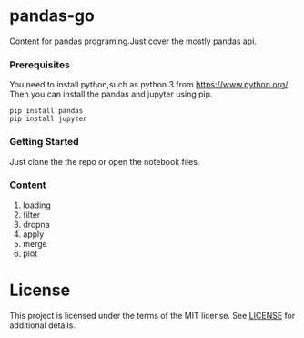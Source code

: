 # pandas-go

Content for pandas programing.Just cover the mostly pandas api.

### Prerequisites

You need to install python,such as python 3 from https://www.python.org/.
Then you can install the pandas and jupyter using pip.

```
pip install pandas
pip install jupyter
```

### Getting Started

Just clone the the repo or open the notebook files.

### Content

1. loading
2. filter
3. dropna
4. apply
5. merge
6. plot

# License

This project is licensed under the terms of the MIT license. See [LICENSE](https://github.com/ahomer/pandas-go/blob/master/LICENSE) for additional details.
